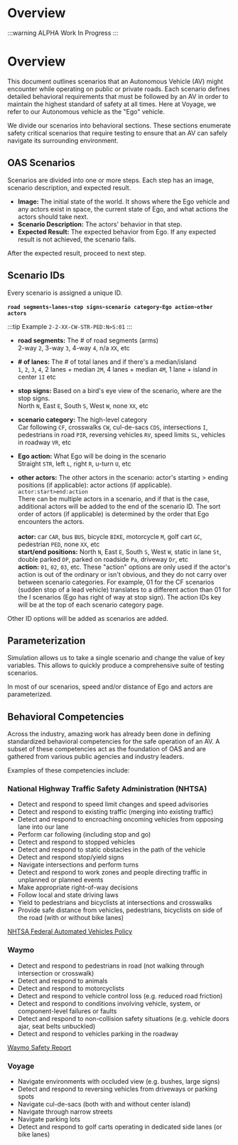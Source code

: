 # Overview

:::warning ALPHA
Work In Progress
:::

# Overview
This document outlines scenarios that an Autonomous Vehicle (AV) might encounter while operating on public or private roads. Each scenario defines detailed behavioral requirements that must be followed by an AV in order to maintain the highest standard of safety at all times. Here at Voyage, we refer to our Autonomous vehicle as the "Ego" vehicle.

We divide our scenarios into behavioral sections. These sections enumerate safety critical scenarios that require testing to ensure that an AV can safely navigate its surrounding environment.

## OAS Scenarios

Scenarios are divided into one or more steps. Each step has an image, scenario description, and expected result.

* **Image:** The initial state of the world. It shows where the Ego vehicle and any actors exist in space, the current state of Ego, and what actions the actors should take next.
* **Scenario Description:** The actors' behavior in that step.
* **Expected Result:** The expected behavior from Ego. If any expected result is not achieved, the scenario fails.

After the expected result, proceed to next step.

## Scenario IDs

Every scenario is assigned a unique ID.

**`road segments`-`lanes`-`stop signs`-`scenario category`-`Ego action`-`other actors`**

:::tip Example
`2-2-XX-CW-STR-PED:N>S:01`
:::

* **road segments:** The # of road segments (arms)
<br>2-way `2`, 3-way `3`, 4-way `4`, n/a `XX`, etc

* **\# of lanes:** The # of total lanes and if there's a median/island
<br>`1`, `2`, `3`, `4`, 2 lanes + median `2M`, 4 lanes + median `4M`, 1 lane + island in center `1I` etc

* **stop signs:** Based on a bird's eye view of the scenario, where are the stop signs.
<br>North `N`, East `E`, South `S`, West `W`, none `XX`, etc

* **scenario category:** The high-level category
<br>Car following `CF`, crosswalks `CW`, cul-de-sacs `CDS`, intersections `I`, pedestrians in road `PIR`, reversing vehicles `RV`, speed limits `SL`, vehicles in roadway `VR`, etc

* **Ego action:** What Ego will be doing in the scenario
<br>Straight `STR`, left `L`, right `R`, u-turn `U`, etc

* **other actors:** The other actors in the scenario: actor's starting > ending positions (if applicable): actor actions (if applicable).
<br>`actor:start>end:action`
<br>There can be multiple actors in a scenario, and if that is the case, additional actors will be added to the end of the scenario ID. The sort order of actors (if applicable) is determined by the order that Ego encounters the actors.  
<br>**actor:** car `CAR`, bus `BUS`, bicycle `BIKE`, motorcycle `M`, golf cart `GC`, pedestrian `PED`, none `XX`, etc <br>
**start/end positions:** North `N`, East `E`, South `S`, West `W`, static in lane `St`, double parked `DP`, parked on roadside `Pa`, driveway `Dr`, etc <br>
**action:** `01`, `02`, `03`, etc. These "action" options are only used if the actor's action is out of the ordinary or isn't obvious, and they do not carry over between scenario categories. For example, 01 for the CF scenarios (sudden stop of a lead vehicle) translates to a different action than 01 for the I scenarios (Ego has right of way at stop sign). The action IDs key will be at the top of each scenario category page.

Other ID options will be added as scenarios are added.

## Parameterization

Simulation allows us to take a single scenario and change the value of key variables. This allows to quickly produce a comprehensive suite of testing scenarios.

In most of our scenarios, speed and/or distance of Ego and actors are parameterized.

## Behavioral Competencies

Across the industry, amazing work has already been done in defining standardized behavioral competencies for the safe operation of an AV. A subset of these competencies act as the foundation of OAS and are gathered from various public agencies and industry leaders.

Examples of these competencies include:

### National Highway Traffic Safety Administration (NHTSA)
* Detect and respond to speed limit changes and speed advisories
* Detect and respond to existing traffic (merging into existing traffic)
* Detect and respond to encroaching oncoming vehicles from opposing lane into our lane
* Perform car following (including stop and go)
* Detect and respond to stopped vehicles
* Detect and respond to static obstacles in the path of the vehicle
* Detect and respond stop/yield signs
* Navigate intersections and perform turns
* Detect and respond to work zones and people directing traffic in unplanned or planned events
* Make appropriate right-of-way decisions
* Follow local and state driving laws
* Yield to pedestrians and bicyclists at intersections and crosswalks
* Provide safe distance from vehicles, pedestrians, bicyclists on side of the road (with or without bike lanes)

[NHTSA Federal Automated Vehicles Policy](https://www.transportation.gov/AV/federal-automated-vehicles-policy-september-2016)

### Waymo
* Detect and respond to pedestrians in road (not walking through intersection or crosswalk)
* Detect and respond to animals
* Detect and respond to motorcyclists
* Detect and respond to vehicle control loss (e.g. reduced road friction)
* Detect and respond to conditions involving vehicle, system, or component-level failures or faults
* Detect and respond to non-collision safety situations (e.g. vehicle doors ajar, seat belts unbuckled)
* Detect and respond to vehicles parking in the roadway

[Waymo Safety Report](https://waymo.com/safety/)

### Voyage
* Navigate environments with occluded view (e.g. bushes, large signs)
* Detect and respond to reversing vehicles from driveways or parking spots
* Navigate cul-de-sacs (both with and without center island)
* Navigate through narrow streets
* Navigate parking lots
* Detect and respond to golf carts operating in dedicated side lanes (or bike lanes)
